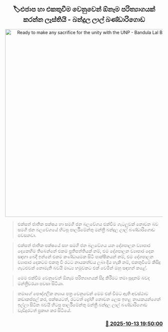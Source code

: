 <p align='center'><b><h2 align='center' title='Ready to make any sacrifice for the unity with the UNP - Bandula Lal Bandarigoda'>🏷එජාප හා එකතුවීම වෙනුවෙන් ඕනෑම පරිත්‍යාගයක් කරන්න ලෑස්තියි - බන්දුල ලාල් බණ්ඩාරිගොඩ</h2></b></p>
<p align='center'><img src='https://helakuru.sgp1.cdn.digitaloceanspaces.com/esana/images/lib/bandulal-bandarigoda-media.jpg' width='600' alt='Ready to make any sacrifice for the unity with the UNP - Bandula Lal Bandarigoda'></p>

> එක්සත් ජාතික පක්ෂය හා සමගි ජන බලවේගය එක්වීම ගැටලුවක් නොවන බව සමගි ජන බලවේගයේ හිටපු පාර්ලිමේන්තු මන්ත්‍රී බන්දුල ලාල් බණ්ඩාරිගොඩ පවසනවා.

> එක්සත් ජාතික පක්ෂයේ සහ සමගි ජන බලවේගය යන දේශපාලන ව්‍යාපාර දෙකෙහිම තිබෙන්නේ එකම ප්‍රතිපත්තියක් නම්, එම දේශපාලන ව්‍යාපාර දෙක‍ සඳහා බෙදී ඉන්නේ එකම කණ්ඩායමක සිටි පාක්ෂිකයන් නම්, එම දේශපාලන ව්‍යාපාර දෙකටම එකතු වී රටට නායකත්වය ලබා දිය හැකි නම්, එකතුවීමේ කිසිදු ගැටළුවක් නොමැති බවයි මාධ්‍ය හමුවකට එක් වෙමින් ඔහු සඳහන් කළේ.

> මෙම එක්වීම වෙනුවෙන් ඕනෑම පරිත්‍යාගයක් සිදු කිරීමට තමා සූදානම් බවද මන්ත්‍රීවරයා පවසා සිටියා.

> තමාගේ පෞද්ගලික න්‍යාය පත්‍ර වෙනුවෙන් මෙම එක් වීමට ඇති අවස්ථාව කඩාකප්පල් කර, පක්ෂයටත්, රටටත් ද්‍රෝහී නොවන ලෙස ඉහළ නායකයන්ගෙන් ඉල්ලා සිටින බවයි හිටපු පාර්ලිමේන්තු මන්ත්‍රී බන්දුල ලාල් බණ්ඩාරිගොඩ වැඩිදුරටත් ප්‍රකාශ කර සිටියේ.



<h3 align='right'><a href='https://www.helakuru.lk/esana/p/114442/'>📅 2025-10-13 19:50:00</a></h3>
